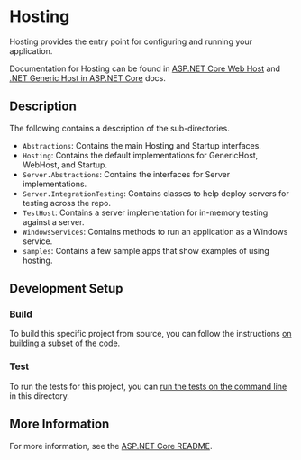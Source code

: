 # Hosting

Hosting provides the entry point for configuring and running your application.

Documentation for Hosting can be found in [ASP.NET Core Web Host](https://docs.microsoft.com/aspnet/core/fundamentals/host/web-host) and [.NET Generic Host in ASP.NET Core](https://docs.microsoft.com/aspnet/core/fundamentals/host/generic-host) docs.

## Description

The following contains a description of the sub-directories.

- `Abstractions`: Contains the main Hosting and Startup interfaces.
- `Hosting`: Contains the default implementations for GenericHost, WebHost, and Startup.
- `Server.Abstractions`: Contains the interfaces for Server implementations.
- `Server.IntegrationTesting`: Contains classes to help deploy servers for testing across the repo.
- `TestHost`: Contains a server implementation for in-memory testing against a server.
- `WindowsServices`: Contains methods to run an application as a Windows service.
- `samples`: Contains a few sample apps that show examples of using hosting.

## Development Setup

### Build

To build this specific project from source, you can follow the instructions [on building a subset of the code](../../BuildFromSource.md#building-a-subset-of-the-code).

### Test

To run the tests for this project, you can [run the tests on the command line](../../BuildFromSource.md#running-tests-on-command-line) in this directory.

## More Information

For more information, see the [ASP.NET Core README](../../README.md).
